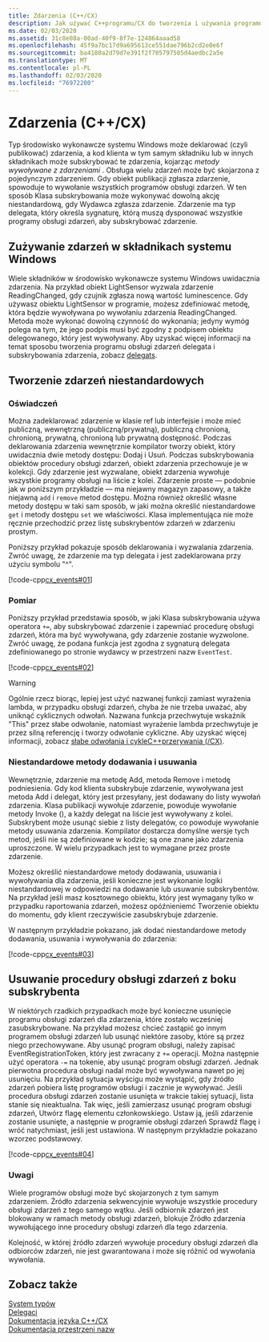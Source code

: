 ```yaml
---
title: Zdarzenia (C++/CX)
description: Jak używać C++programu/CX do tworzenia i używania programów obsługi zdarzeń w środowisko wykonawcze systemu Windows.
ms.date: 02/03/2020
ms.assetid: 31c8e08a-00ad-40f9-8f7e-124864aaad58
ms.openlocfilehash: 45f9a7bc17d9a695613ce551dae796b2cd2e0e6f
ms.sourcegitcommit: ba4180a2d79d7e391f2f705797505d4aedbc2a5e
ms.translationtype: MT
ms.contentlocale: pl-PL
ms.lasthandoff: 02/03/2020
ms.locfileid: "76972200"
---
```

# <a name="events-ccx"></a>Zdarzenia (C++/CX)

Typ środowisko wykonawcze systemu Windows może deklarować (czyli publikować) zdarzenia, a kod klienta w tym samym składniku lub w innych składnikach może subskrybować te zdarzenia, kojarząc *metody wywoływane z zdarzeniami* . Obsługa wielu zdarzeń może być skojarzona z pojedynczym zdarzeniem. Gdy obiekt publikacji zgłasza zdarzenie, spowoduje to wywołanie wszystkich programów obsługi zdarzeń. W ten sposób Klasa subskrybowania może wykonywać dowolną akcję niestandardową, gdy Wydawca zgłasza zdarzenie. Zdarzenie ma typ delegata, który określa sygnaturę, którą muszą dysponować wszystkie programy obsługi zdarzeń, aby subskrybować zdarzenie.

## <a name="consuming-events-in-windows-components"></a>Zużywanie zdarzeń w składnikach systemu Windows

Wiele składników w środowisko wykonawcze systemu Windows uwidacznia zdarzenia. Na przykład obiekt LightSensor wyzwala zdarzenie ReadingChanged, gdy czujnik zgłasza nową wartość luminescence. Gdy używasz obiektu LightSensor w programie, możesz zdefiniować metodę, która będzie wywoływana po wywołaniu zdarzenia ReadingChanged. Metoda może wykonać dowolną czynność do wykonania; jedyny wymóg polega na tym, że jego podpis musi być zgodny z podpisem obiektu delegowanego, który jest wywoływany. Aby uzyskać więcej informacji na temat sposobu tworzenia programu obsługi zdarzeń delegata i subskrybowania zdarzenia, zobacz [delegats](../cppcx/delegates-c-cx.md).

## <a name="creating-custom-events"></a>Tworzenie zdarzeń niestandardowych

### <a name="declaration"></a>Oświadczeń

Można zadeklarować zdarzenie w klasie ref lub interfejsie i może mieć publiczną, wewnętrzną (publiczną/prywatną), publiczną chronioną, chronioną, prywatną, chronioną lub prywatną dostępność. Podczas deklarowania zdarzenia wewnętrznie kompilator tworzy obiekt, który uwidacznia dwie metody dostępu: Dodaj i Usuń. Podczas subskrybowania obiektów procedury obsługi zdarzeń, obiekt zdarzenia przechowuje je w kolekcji. Gdy zdarzenie jest wyzwalane, obiekt zdarzenia wywołuje wszystkie programy obsługi na liście z kolei. Zdarzenie proste — podobnie jak w poniższym przykładzie — ma niejawny magazyn zapasowy, a także niejawną `add` i `remove` metod dostępu. Można również określić własne metody dostępu w taki sam sposób, w jaki można określić niestandardowe `get` i metody dostępu `set` we właściwości.  Klasa implementująca nie może ręcznie przechodzić przez listę subskrybentów zdarzeń w zdarzeniu prostym.

Poniższy przykład pokazuje sposób deklarowania i wyzwalania zdarzenia. Zwróć uwagę, że zdarzenie ma typ delegata i jest zadeklarowana przy użyciu symbolu "^".

[!code-cpp[cx_events#01](../cppcx/codesnippet/CPP/cx_events/class1.h#01)]

### <a name="usage"></a>Pomiar

Poniższy przykład przedstawia sposób, w jaki Klasa subskrybowania używa operatora `+=`, aby subskrybować zdarzenie i zapewniać procedurę obsługi zdarzeń, która ma być wywoływana, gdy zdarzenie zostanie wyzwolone. Zwróć uwagę, że podana funkcja jest zgodna z sygnaturą delegata zdefiniowanego po stronie wydawcy w przestrzeni nazw `EventTest`.

[!code-cpp[cx_events#02](../cppcx/codesnippet/CPP/eventsupportinvs/eventclientclass.h#02)]

> [!WARNING]
> Ogólnie rzecz biorąc, lepiej jest użyć nazwanej funkcji zamiast wyrażenia lambda, w przypadku obsługi zdarzeń, chyba że nie trzeba uważać, aby uniknąć cyklicznych odwołań. Nazwana funkcja przechwytuje wskaźnik "This" przez słabe odwołanie, natomiast wyrażenie lambda przechwytuje je przez silną referencję i tworzy odwołanie cykliczne. Aby uzyskać więcej informacji, zobacz [słabe odwołania i cykleC++przerywania (/CX)](../cppcx/weak-references-and-breaking-cycles-c-cx.md).

### <a name="custom-add-and-remove-methods"></a>Niestandardowe metody dodawania i usuwania

Wewnętrznie, zdarzenie ma metodę Add, metoda Remove i metodę podniesienia. Gdy kod klienta subskrybuje zdarzenie, wywoływana jest metoda Add i delegat, który jest przesyłany, jest dodawany do listy wywołań zdarzenia. Klasa publikacji wywołuje zdarzenie, powoduje wywołanie metody Invoke (), a każdy delegat na liście jest wywoływany z kolei. Subskrybent może usunąć siebie z listy delegatów, co powoduje wywołanie metody usuwania zdarzenia. Kompilator dostarcza domyślne wersje tych metod, jeśli nie są zdefiniowane w kodzie; są one znane jako zdarzenia uproszczone. W wielu przypadkach jest to wymagane przez proste zdarzenie.

Możesz określić niestandardowe metody dodawania, usuwania i wywoływania dla zdarzenia, jeśli konieczne jest wykonanie logiki niestandardowej w odpowiedzi na dodawanie lub usuwanie subskrybentów. Na przykład jeśli masz kosztownego obiektu, który jest wymagany tylko w przypadku raportowania zdarzeń, możesz opóźnieniemć Tworzenie obiektu do momentu, gdy klient rzeczywiście zasubskrybuje zdarzenie.

W następnym przykładzie pokazano, jak dodać niestandardowe metody dodawania, usuwania i wywoływania do zdarzenia:

[!code-cpp[cx_events#03](../cppcx/codesnippet/CPP/cx_events/class1.h#03)]

## <a name="removing-an-event-handler-from-the-subscriber-side"></a>Usuwanie procedury obsługi zdarzeń z boku subskrybenta

W niektórych rzadkich przypadkach może być konieczne usunięcie programu obsługi zdarzeń dla zdarzenia, które zostało wcześniej zasubskrybowane. Na przykład możesz chcieć zastąpić go innym programem obsługi zdarzeń lub usunąć niektóre zasoby, które są przez niego przechowywane. Aby usunąć program obsługi, należy zapisać EventRegistrationToken, który jest zwracany z `+=` operacji. Można następnie użyć operatora `-=` na tokenie, aby usunąć program obsługi zdarzeń.  Jednak pierwotna procedura obsługi nadal może być wywoływana nawet po jej usunięciu. Na przykład sytuacja wyścigu może wystąpić, gdy źródło zdarzeń pobiera listę programów obsługi i zacznie je wywoływać. Jeśli procedura obsługi zdarzeń zostanie usunięta w trakcie takiej sytuacji, lista stanie się nieaktualna. Tak więc, jeśli zamierzasz usunąć program obsługi zdarzeń, Utwórz flagę elementu członkowskiego. Ustaw ją, jeśli zdarzenie zostanie usunięte, a następnie w programie obsługi zdarzeń Sprawdź flagę i wróć natychmiast, jeśli jest ustawiona. W następnym przykładzie pokazano wzorzec podstawowy.

[!code-cpp[cx_events#04](../cppcx/codesnippet/CPP/eventsupportinvs/eventclientclass.h#04)]

### <a name="remarks"></a>Uwagi

Wiele programów obsługi może być skojarzonych z tym samym zdarzeniem. Źródło zdarzenia sekwencyjnie wywołuje wszystkie procedury obsługi zdarzeń z tego samego wątku. Jeśli odbiornik zdarzeń jest blokowany w ramach metody obsługi zdarzeń, blokuje Źródło zdarzenia wywołującego inne procedury obsługi zdarzeń dla tego zdarzenia.

Kolejność, w której źródło zdarzeń wywołuje procedury obsługi zdarzeń dla odbiorców zdarzeń, nie jest gwarantowana i może się różnić od wywołania wywołania.

## <a name="see-also"></a>Zobacz także

[System typów](../cppcx/type-system-c-cx.md)<br/>
[Delegaci](../cppcx/delegates-c-cx.md)<br/>
[Dokumentacja języka C++/CX](../cppcx/visual-c-language-reference-c-cx.md)<br/>
[Dokumentacja przestrzeni nazw](../cppcx/namespaces-reference-c-cx.md)
